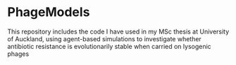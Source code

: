 # PhageModels
This repository includes the code I have used in my MSc thesis at University of Auckland, using agent-based simulations to investigate whether antibiotic resistance is evolutionarily stable when carried on lysogenic phages
